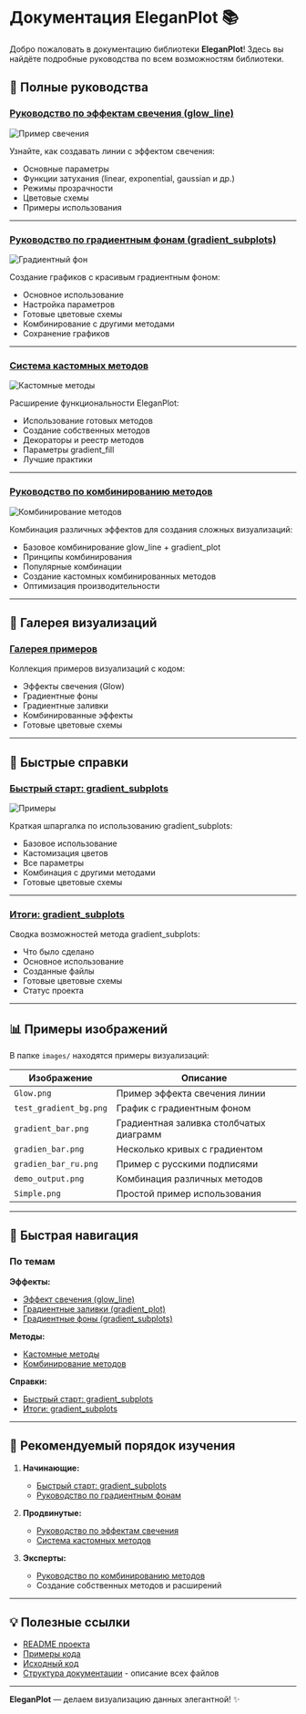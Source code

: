 # Документация EleganPlot 📚

Добро пожаловать в документацию библиотеки **EleganPlot**! Здесь вы найдёте подробные руководства по всем возможностям библиотеки.

## 📖 Полные руководства

### [Руководство по эффектам свечения (glow_line)](GLOW_LINE_GUIDE.md)
![Пример свечения](images/Glow.png)

Узнайте, как создавать линии с эффектом свечения:
- Основные параметры
- Функции затухания (linear, exponential, gaussian и др.)
- Режимы прозрачности
- Цветовые схемы
- Примеры использования

---

### [Руководство по градиентным фонам (gradient_subplots)](GRADIENT_BACKGROUND_GUIDE.md)
![Градиентный фон](images/test_gradient_bg.png)

Создание графиков с красивым градиентным фоном:
- Основное использование
- Настройка параметров
- Готовые цветовые схемы
- Комбинирование с другими методами
- Сохранение графиков

---

### [Система кастомных методов](CUSTOM_METHODS.md)
![Кастомные методы](images/gradient_bar.png)

Расширение функциональности EleganPlot:
- Использование готовых методов
- Создание собственных методов
- Декораторы и реестр методов
- Параметры gradient_fill
- Лучшие практики

---

### [Руководство по комбинированию методов](COMBINATION_GUIDE.md)
![Комбинирование методов](images/demo_output.png)

Комбинация различных эффектов для создания сложных визуализаций:
- Базовое комбинирование glow_line + gradient_plot
- Принципы комбинирования
- Популярные комбинации
- Создание кастомных комбинированных методов
- Оптимизация производительности

---

## 🎨 Галерея визуализаций

### [Галерея примеров](GALLERY.md)

Коллекция примеров визуализаций с кодом:
- Эффекты свечения (Glow)
- Градиентные фоны
- Градиентные заливки
- Комбинированные эффекты
- Готовые цветовые схемы

---

## 🚀 Быстрые справки

### [Быстрый старт: gradient_subplots](GRADIENT_SUBPLOTS_QUICKSTART.md)
![Примеры](images/Simple.png)

Краткая шпаргалка по использованию gradient_subplots:
- Базовое использование
- Кастомизация цветов
- Все параметры
- Комбинация с другими методами
- Готовые цветовые схемы

---

### [Итоги: gradient_subplots](GRADIENT_SUBPLOTS_SUMMARY.md)

Сводка возможностей метода gradient_subplots:
- Что было сделано
- Основное использование
- Созданные файлы
- Готовые цветовые схемы
- Статус проекта

---

## 📊 Примеры изображений

В папке `images/` находятся примеры визуализаций:

| Изображение | Описание |
|-------------|----------|
| `Glow.png` | Пример эффекта свечения линии |
| `test_gradient_bg.png` | График с градиентным фоном |
| `gradient_bar.png` | Градиентная заливка столбчатых диаграмм |
| `gradien_bar.png` | Несколько кривых с градиентом |
| `gradien_bar_ru.png` | Пример с русскими подписями |
| `demo_output.png` | Комбинация различных методов |
| `Simple.png` | Простой пример использования |

---

## 🔗 Быстрая навигация

### По темам

**Эффекты:**
- [Эффект свечения (glow_line)](GLOW_LINE_GUIDE.md)
- [Градиентные заливки (gradient_plot)](CUSTOM_METHODS.md#параметры-gradient_fill)
- [Градиентные фоны (gradient_subplots)](GRADIENT_BACKGROUND_GUIDE.md)

**Методы:**
- [Кастомные методы](CUSTOM_METHODS.md)
- [Комбинирование методов](COMBINATION_GUIDE.md)

**Справки:**
- [Быстрый старт: gradient_subplots](GRADIENT_SUBPLOTS_QUICKSTART.md)
- [Итоги: gradient_subplots](GRADIENT_SUBPLOTS_SUMMARY.md)

---

## 🎯 Рекомендуемый порядок изучения

1. **Начинающие:**
   - [Быстрый старт: gradient_subplots](GRADIENT_SUBPLOTS_QUICKSTART.md)
   - [Руководство по градиентным фонам](GRADIENT_BACKGROUND_GUIDE.md)

2. **Продвинутые:**
   - [Руководство по эффектам свечения](GLOW_LINE_GUIDE.md)
   - [Система кастомных методов](CUSTOM_METHODS.md)

3. **Эксперты:**
   - [Руководство по комбинированию методов](COMBINATION_GUIDE.md)
   - Создание собственных методов и расширений

---

## 💡 Полезные ссылки

- [README проекта](../README.md)
- [Примеры кода](../examples/)
- [Исходный код](../src/eleganplot/)
- [Структура документации](STRUCTURE.md) - описание всех файлов

---

**EleganPlot** — делаем визуализацию данных элегантной! ✨

